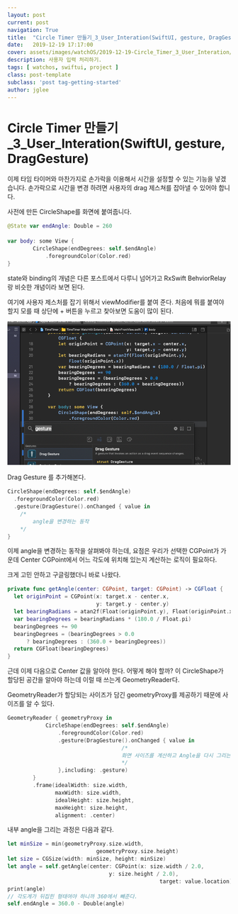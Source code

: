 ```yaml
---
layout: post
current: post
navigation: True
title:  "Circle Timer 만들기_3_User_Interation(SwiftUI, gesture, DragGesture)"
date:   2019-12-19 17:17:00
cover: assets/images/watchOS/2019-12-19-Circle_Timer_3_User_Interation/background.png
description: 사용자 입력 처리하기.
tags: [ watchos, swiftui, project ]
class: post-template
subclass: 'post tag-getting-started'
author: jglee
---
```

# Circle Timer 만들기_3_User_Interation(SwiftUI, gesture, DragGesture)

이제 타임 타이머와 마찬가지로 손가락을 이용해서 시간을 설정할 수 있는 기능을 넣겠습니다. 손가락으로 시간을 변경 하려면  사용자의 drag 제스쳐를 잡아낼 수 있어야 합니다.

 사전에 만든 CircleShape를 화면에 붙여줍니다.

```swift
@State var endAngle: Double = 260

var body: some View {
        CircleShape(endDegrees: self.$endAngle)
            .foregroundColor(Color.red)
}
```
 state와 binding의 개념은 다른 포스트에서 다루니 넘어가고 RxSwift BehviorRelay랑 비슷한 개념이라 보면 된다.

 여기에 사용자 제스처를 잡기 위해서 viewModifier를 붙여 준다. 처음에 뭐를 붙여야 할지 모를 때 상단에 + 버튼을 누르고 찾아보면 도움이 많이 된다.

![](assets/images/watchOS/2019-12-19-Circle_Timer_3_User_Interation/Untitled.png)

 Drag Gesture 를 추가해본다.

```swift
CircleShape(endDegrees: self.$endAngle)
  .foregroundColor(Color.red)
  .gesture(DragGesture().onChanged { value in
	/*
		angle을 변경하는 동작
	*/
}
```

 이제 angle을 변경하는 동작을 살펴봐야 하는데, 요점은 우리가 선택한 CGPoint가 가운데 Center CGPoint에서 어느 각도에 위치해 있는지 계산하는 로직이 필요하다.

 크게 고민 안하고 구글링했더니 바로 나왔다.

```swift
private func getAngle(center: CGPoint, target: CGPoint) -> CGFloat {
  let originPoint = CGPoint(x: target.x - center.x,
                            y: target.y - center.y)
  let bearingRadians = atan2f(Float(originPoint.y), Float(originPoint.x))
  var bearingDegrees = bearingRadians * (180.0 / Float.pi)
  bearingDegrees += 90
  bearingDegrees = (bearingDegrees > 0.0
      ? bearingDegrees : (360.0 + bearingDegrees))
  return CGFloat(bearingDegrees)
}
```
 근데 이제 다음으로 Center 값을 알아야 한다. 어떻게 해야 할까? 이 CircleShape가 할당된 공간을 알아야 하는데 이럴 때 쓰는게 GeometryReader다.

GeometryReader가 할당되는 사이즈가 담긴 geometryProxy를 제공하기 때문에 사이즈를 알 수 있다.

```swift
GeometryReader { geometryProxy in
            CircleShape(endDegrees: self.$endAngle)
                .foregroundColor(Color.red)
                .gesture(DragGesture().onChanged { value in
									/*
									화면 사이즈를 계산하고 Angle을 다시 그리는 과정
									*/
                },including: .gesture)
        }
        .frame(idealWidth: size.width,
               maxWidth: size.width,
               idealHeight: size.height,
               maxHeight: size.height,
               alignment: .center)
```

 내부 angle을 그리는 과정은 다음과 같다.

```swift
let minSize = min(geometryProxy.size.width,
					        geometryProxy.size.height)
let size = CGSize(width: minSize, height: minSize)
let angle = self.getAngle(center: CGPoint(x: size.width / 2.0,
                                y: size.height / 2.0),
								                target: value.location)
print(angle)
// 각도계가 뒤집힌 형태여야 하니까 360에서 빼준다.
self.endAngle = 360.0 - Double(angle)
```
